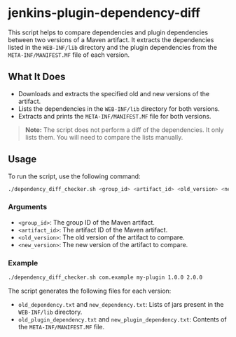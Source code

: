# jenkins-plugin-dependency-diff


This script helps to compare dependencies and plugin dependencies between two versions of a Maven artifact. It extracts the dependencies listed in the `WEB-INF/lib` directory and the plugin dependencies from the `META-INF/MANIFEST.MF` file of each version.

## What It Does

- Downloads and extracts the specified old and new versions of the artifact.
- Lists the dependencies in the `WEB-INF/lib` directory for both versions.
- Extracts and prints the `META-INF/MANIFEST.MF` file for both versions.

> **Note:** The script does not perform a diff of the dependencies. It only lists them. You will need to compare the lists manually.


## Usage

To run the script, use the following command:

```bash
./dependency_diff_checker.sh <group_id> <artifact_id> <old_version> <new_version>
```

### Arguments

- `<group_id>`: The group ID of the Maven artifact.
- `<artifact_id>`: The artifact ID of the Maven artifact.
- `<old_version>`: The old version of the artifact to compare.
- `<new_version>`: The new version of the artifact to compare.

### Example

```bash
./dependency_diff_checker.sh com.example my-plugin 1.0.0 2.0.0
```


The script generates the following files for each version:

- `old_dependency.txt` and `new_dependency.txt`: Lists of jars present in the `WEB-INF/lib` directory.
- `old_plugin_dependency.txt` and `new_plugin_dependency.txt`: Contents of the `META-INF/MANIFEST.MF` file.
